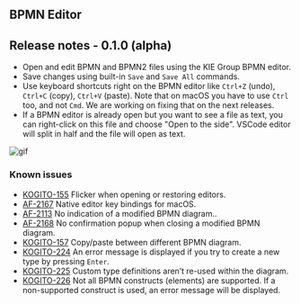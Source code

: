 BPMN Editor
--

## Release notes - 0.1.0 (alpha)

- Open and edit BPMN and BPMN2 files using the KIE Group BPMN editor.
- Save changes using built-in `Save` and `Save All` commands.
- Use keyboard shortcuts right on the BPMN editor like `Ctrl+Z` (undo), `Ctrl+C` (copy), `Ctrl+V` (paste). Note that on macOS you have to use `Ctrl` too, and not `Cmd`. We are working on fixing that on the next releases.
- If a BPMN editor is already open but you want to see a file as text, you can right-click on this file and choose "Open to the side". VSCode editor will split in half and the file will open as text.
    
![gif](https://i.imgur.com/MSklVBh.gif)

### Known issues

- [KOGITO-155](https://issues.jboss.org/browse/KOGITO-155) Flicker when opening or restoring editors. 
- [AF-2167](https://issues.jboss.org/browse/AF-2167) Native editor key bindings for macOS. 
- [AF-2113](https://issues.jboss.org/browse/AF-2113) No indication of a modified BPMN diagram.. 
- [AF-2168](https://issues.jboss.org/browse/AF-2168) No confirmation popup when closing a modified BPMN diagram. 
- [KOGITO-157](https://issues.jboss.org/browse/KOGITO-157) Copy/paste between different BPMN diagram. 
- [KOGITO-224](https://issues.jboss.org/browse/KOGITO-224) An error message is displayed if you try to create a new type by pressing `Enter`. 
- [KOGITO-225](https://issues.jboss.org/browse/KOGITO-225) Custom type definitions aren’t re-used within the diagram. 
- [KOGITO-226](https://issues.jboss.org/browse/KOGITO-226) Not all BPMN constructs (elements) are supported. If a non-supported construct is used, an error message will be displayed. 